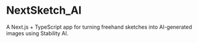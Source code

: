 # NextSketch_AI
A Next.js + TypeScript app for turning freehand sketches into AI-generated images using Stability AI.
